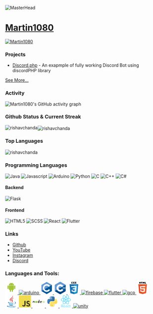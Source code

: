 ![MasterHead](https://1.bp.blogspot.com/-7A4WynwLsMw/XbBpCXG8fHI/AAAAAAAAMt4/uOa1bpLskYgrwGbllhSu2SDj_Mig8SXJQCLcBGAsYHQ/s1600/2000_600px.gif)


# [Martin1080](https://martin10802.webnode.cz)

[![Martin1080](https://hits.seeyoufarm.com/api/count/incr/badge.svg?url=https%3A%2F%2Fgithub.com%2Fgjbae1212%2Fhit-counter&count_bg=%230C9C00&title_bg=%23000000&icon=material-ui.svg&icon_color=%2313FF00&title=Martin1080&edge_flat=true)](https://hits.seeyoufarm.com)

### Projects
+ [Discord.php](https://github.com/Martin1080/Discord.php) - An exapmple of fully working Discord Bot using discordPHP library

[See More...](https://github.com/Martin1080?tab=repositories)

### Activity

![Martin1080's GitHub activity graph](https://activity-graph.herokuapp.com/graph?username=martin1080&&theme=merko&bg_color=000000&line=00ad14&point=066400)


### Github Status & Current Streak

<img align="left" src="https://github-readme-stats.vercel.app/api?username=martin1080&bg_color=20,00ad14,000000&title_color=fff&text_color=fff" alt="rishavchanda" />
<img align="center" src="https://streak-stats.demolab.com/?user=Martin1080&theme=soft-green&date_format=j%20M%5B%20Y%5D&background=000000" alt="rishavchanda" />


### Top Languages

<p><img align="center" src="https://github-readme-stats.vercel.app/api/top-langs/?username=martin1080&bg_color=30,000000,00ad14&title_color=fff&text_color=fff" alt="rishavchanda" /></p>

### Programming Languages
![Java](https://img.shields.io/badge/-Java-FF8000?style=for-the-badge&logo=java&logoColor=fff) 
![Javascript](https://img.shields.io/badge/-JS-dbac00?style=for-the-badge&logo=JavaScript&logoColor=fff)
![Arduino](https://img.shields.io/badge/-Arduino-3776AB?style=for-the-badge&logo=arduino&logoColor=fff) 
![Python](https://img.shields.io/badge/-Python-3776AB?style=for-the-badge&logo=Python&logoColor=fff) 
![C](https://img.shields.io/badge/-C-00599C?style=for-the-badge&logo=C&logoColor=fff)
![C++](https://img.shields.io/badge/-C++-00599C?style=for-the-badge&logo=C&logoColor=fff) 
![C#](https://img.shields.io/badge/-Cs-00599C?style=for-the-badge&logo=C&logoColor=fff) 

#### Backend
![Flask](https://img.shields.io/badge/-Flask-000000?style=for-the-badge&logo=flask&logoColor=fff) 

#### Frontend
![HTML5](https://img.shields.io/badge/-HTML5-E34F26?style=for-the-badge&logo=html5&logoColor=fff) 
![SCSS](https://img.shields.io/badge/-CSS3-1572B6?style=for-the-badge&logo=css3&logoColor=fff) 
![React](https://img.shields.io/badge/-React-01bee4?style=for-the-badge&logo=react&logoColor=fff) 
![Flutter](https://img.shields.io/badge/-Flutter-01bee4?style=for-the-badge&logo=flutter&logoColor=fff) 


### Links
+ [Github](https://github.com/Martin1080)
+ [YouTube](https://www.youtube.com/Martin1080)
+ [Instagram](https://www.instagram.com/_.martin1080._/)
+ [Discord](https://discord.gg/zcKDV5q)


<h3 align="left">Languages and Tools:</h3>
<p align="left">
<a href="https://developer.android.com" target="_blank" rel="noreferrer"><img src="https://raw.githubusercontent.com/devicons/devicon/master/icons/android/android-original-wordmark.svg" alt="android" width="40" height="40"/></a><a href="https://www.arduino.cc/" target="_blank" rel="noreferrer"> <img src="https://cdn.worldvectorlogo.com/logos/arduino-1.svg" alt="arduino" width="40" height="40"/><a href="https://www.cprogramming.com/" target="_blank" rel="noreferrer"> <img src="https://raw.githubusercontent.com/devicons/devicon/master/icons/c/c-original.svg" alt="c" width="40" height="40"/> </a><a href="https://www.w3schools.com/cpp/" target="_blank" rel="noreferrer"> <img src="https://raw.githubusercontent.com/devicons/devicon/master/icons/cplusplus/cplusplus-original.svg" alt="cplusplus" width="40" height="40"/> <a href="https://www.w3schools.com/css/" target="_blank" rel="noreferrer"> <img src="https://raw.githubusercontent.com/devicons/devicon/master/icons/css3/css3-original-wordmark.svg" alt="css3" width="40" height="40"/> </a><a href="https://firebase.google.com/" target="_blank" rel="noreferrer"> <img src="https://www.vectorlogo.zone/logos/firebase/firebase-icon.svg" alt="firebase" width="40" height="40"/> </a> <a href="https://flutter.dev" target="_blank" rel="noreferrer"> <img src="https://www.vectorlogo.zone/logos/flutterio/flutterio-icon.svg" alt="flutter" width="40" height="40"/> </a> <a href="https://cloud.google.com" target="_blank" rel="noreferrer"> <img src="https://www.vectorlogo.zone/logos/google_cloud/google_cloud-icon.svg" alt="gcp" width="40" height="40"/> </a><a href="https://www.w3.org/html/" target="_blank" rel="noreferrer"> <img src="https://raw.githubusercontent.com/devicons/devicon/master/icons/html5/html5-original-wordmark.svg" alt="html5" width="40" height="40"/> </a> <a href="https://www.java.com" target="_blank" rel="noreferrer"> <img src="https://raw.githubusercontent.com/devicons/devicon/master/icons/java/java-original.svg" alt="java" width="40" height="40"/> </a> <a href="https://developer.mozilla.org/en-US/docs/Web/JavaScript" target="_blank" rel="noreferrer"> <img src="https://raw.githubusercontent.com/devicons/devicon/master/icons/javascript/javascript-original.svg" alt="javascript" width="40" height="40"/> </a><a href="https://nodejs.org" target="_blank" rel="noreferrer"> <img src="https://raw.githubusercontent.com/devicons/devicon/master/icons/nodejs/nodejs-original-wordmark.svg" alt="nodejs" width="40" height="40"/> </a> <a href="https://www.python.org" target="_blank" rel="noreferrer"> <img src="https://raw.githubusercontent.com/devicons/devicon/master/icons/python/python-original.svg" alt="python" width="40" height="40"/> </a> <a href="https://reactjs.org/" target="_blank" rel="noreferrer"> <img src="https://raw.githubusercontent.com/devicons/devicon/master/icons/react/react-original-wordmark.svg" alt="react" width="40" height="40"/> </a> <a href="https://unity.com/" target="_blank" rel="noreferrer"> <img src="https://www.vectorlogo.zone/logos/unity3d/unity3d-icon.svg" alt="unity" width="40" height="40"/>
